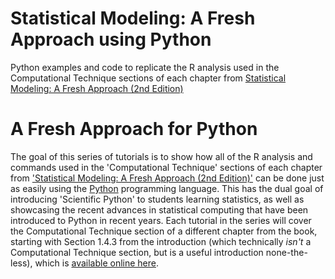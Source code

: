 Statistical Modeling: A Fresh Approach using Python
==============================

Python examples and code to replicate the R analysis used in the Computational Technique sections of each chapter from [Statistical Modeling: A Fresh Approach (2nd Edition)][book]

# A Fresh Approach for Python

The goal of this series of tutorials is to show how all of the R analysis and
commands used in the 'Computational Technique' sections of each chapter from
['Statistical Modeling: A Fresh Approach (2nd Edition)'][book] can be done just
as easily using the [Python][python] programming language. This has the dual
goal of introducing 'Scientific Python' to students learning statistics, as well
as showcasing the recent advances in statistical computing that have been
introduced to Python in recent years. Each tutorial in the series will cover the
Computational Technique section of a different chapter from the book, starting
with Section 1.4.3 from the introduction (which technically *isn't* a
Computational Technique section, but is a useful introduction none-the-less),
which is [available online here][first-chapters].

[book]: http://www.mosaic-web.org/go/StatisticalModeling/
[python]: http://python.org/
[first-chapters]: http://www.mosaic-web.org/go/StatisticalModeling/Chapters/

